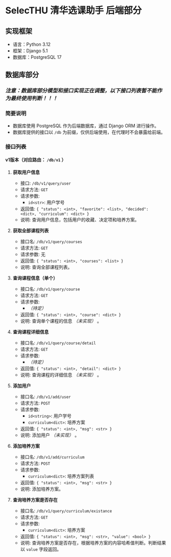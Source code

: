 # SelecTHU 清华选课助手 后端部分
## 实现框架
- 语言：Python 3.12
- 框架：Django 5.1
- 数据库：PostgreSQL 17

## 数据库部分
### *注意：数据库部分模型和接口实现正在调整，以下接口列表暂不能作为最终使用判断！！！*
### 简要说明
- 数据库使用 PostgreSQL 作为后端数据库，通过 Django ORM 进行操作。
- 数据库提供的接口以 `/db` 为前缀，仅供后端使用，在代理时不会暴露给前端。

### ~~接口列表~~
#### v1版本（对应路由： `/db/v1` ）
1. **获取用户信息**<span id="query_user"></span>
    - 接口: `/db/v1/query/user`
    - 请求方法: `GET`
    - 请求参数:
        - `id<str>`: 用户学号
    - 返回值: `{ "status": <int>, "favorite": <list>, "decided": <dict>, "curriculum": <dict> }`
    - 说明: 查询用户信息，包括用户的收藏、决定项和培养方案。

2. **获取全部课程列表**<span id="query_courses"></span>
    - 接口名: `/db/v1/query/courses`
    - 请求方法: `GET`
    - 请求参数: 无
    - 返回值: `{ "status": <int>, "courses": <list> }`
    - 说明: 查询全部课程列表。

3. **查询课程信息（单个）**<span id="query_course"></span>
    - 接口名: `/db/v1/query/course`
    - 请求方法: `GET`
    - 请求参数:
        -  *（待定）* 
    - 返回值: `{ "status": <int>, "course": <dict> }`
    - 说明: 查询单个课程的信息 *（未实现）* 。

4. **查询课程详细信息**<span id="query_course_detail"></span>
    - 接口名: `/db/v1/query/course/detail`
    - 请求方法: `GET`
    - 请求参数:
        -  *（待定）* 
    - 返回值: `{ "status": <int>, "detail": <dict> }`
    - 说明: 查询课程的详细信息 *（未实现）* 。

5. **添加用户**<span id="add_user"></span>
    - 接口名: `/db/v1/add/user`
    - 请求方法: `POST`
    - 请求参数:
        - `id<string>`: 用户学号
        - `curriculum<dict>`: 培养方案
    - 返回值: `{ "status": <int>, "msg": <str> }`
    - 说明: 添加用户 *（未实现）* 。

6. **添加培养方案**<span id="add_curriculum"></span>
    - 接口名: `/db/v1/add/curriculum`
    - 请求方法: `POST`
    - 请求参数:
        - `curriculum<dict>`: 培养方案列表
    - 返回值: `{ "status": <int>, "msg": <str> }`
    - 说明: 添加培养方案。

7. **查询培养方案是否存在**<span id="query_curriculum_existance"></span>
    - 接口名: `/db/v1/query/curriculum/existance`
    - 请求方法: `GET`
    - 请求参数:
        - `curriculum<dict>`: 培养方案
    - 返回值: `{ "status": <int>, "msg": <str>, "value": <bool> }`
    - 说明: 查询培养方案是否存在，根据培养方案的内容哈希值判断。判断结果以 `value` 字段返回。